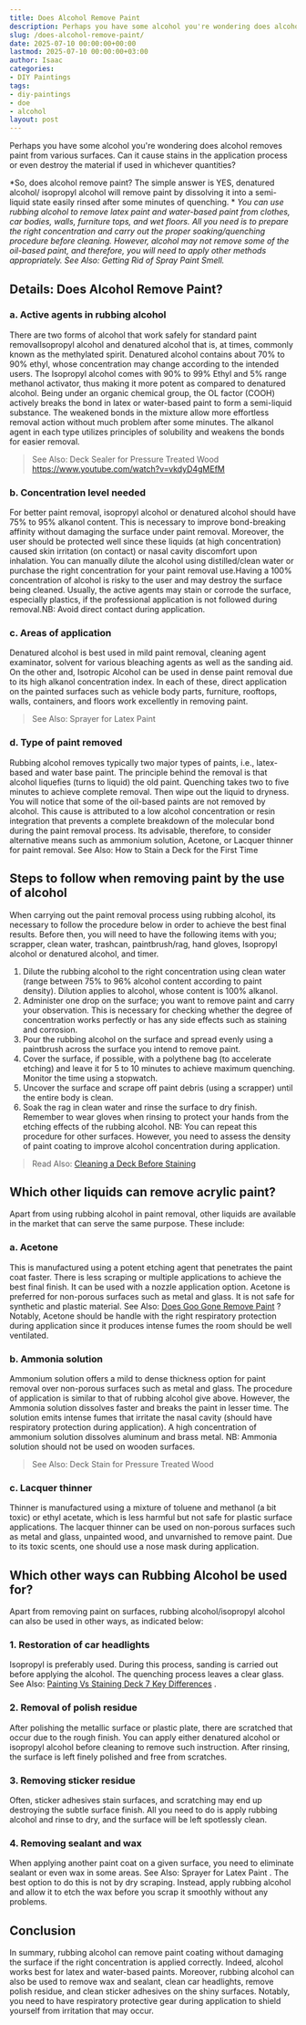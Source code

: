 ```yaml
---
title: Does Alcohol Remove Paint
description: Perhaps you have some alcohol you're wondering does alcohol removes paint from various surfaces. Can it cause stains in the application process or even...
slug: /does-alcohol-remove-paint/
date: 2025-07-10 00:00:00+00:00
lastmod: 2025-07-10 00:00:00+03:00
author: Isaac
categories:
- DIY Paintings
tags:
- diy-paintings
- doe
- alcohol
layout: post
---
```

Perhaps you have some alcohol you're wondering does alcohol removes paint from various surfaces. Can it cause stains in the application process or even destroy the material if used in whichever quantities?

*So, does alcohol remove paint? The simple answer is YES, denatured alcohol/ isopropyl alcohol will remove paint by dissolving it into a semi-liquid state easily rinsed after some minutes of quenching. *
*You can use rubbing alcohol to remove latex paint and water-based paint from clothes, car bodies, walls, furniture tops, and wet floors. All you need is to prepare the right concentration and carry out the proper soaking/quenching procedure before cleaning.*
*However, alcohol may not remove some of the oil-based paint, and therefore, you will need to apply other methods appropriately. See Also: Getting Rid of Spray Paint Smell.*
## Details: Does Alcohol Remove Paint?
### a. Active agents in rubbing alcohol
There are two forms of alcohol that work safely for standard paint removalIsopropyl alcohol and denatured alcohol that is, at times, commonly known as the methylated spirit.
Denatured alcohol contains about 70% to 90% ethyl, whose concentration may change according to the intended users.
The Isopropyl alcohol comes with 90% to 99% Ethyl and 5% range methanol activator, thus making it more potent as compared to denatured alcohol.
Being under an organic chemical group, the OL factor (COOH) actively breaks the bond in latex or water-based paint to form a semi-liquid substance.
The weakened bonds in the mixture allow more effortless removal action without much problem after some minutes. The alkanol agent in each type utilizes principles of solubility and weakens the bonds for easier removal.
> See Also:
> Deck Sealer for Pressure Treated Wood
https://www.youtube.com/watch?v=vkdyD4gMEfM
### b. Concentration level needed
For better paint removal, isopropyl alcohol or denatured alcohol should have 75% to 95% alkanol content. This is necessary to improve bond-breaking affinity without damaging the surface under paint removal.
Moreover, the user should be protected well since these liquids (at high concentration) caused skin irritation (on contact) or nasal cavity discomfort upon inhalation.
You can manually dilute the alcohol using distilled/clean water or purchase the right concentration for your paint removal use.Having a 100% concentration of alcohol is risky to the user and may destroy the surface being cleaned.
Usually, the active agents may stain or corrode the surface, especially plastics, if the professional application is not followed during removal.NB: Avoid direct contact during application.
### c. Areas of application
Denatured alcohol is best used in mild paint removal, cleaning agent examinator, solvent for various bleaching agents as well as the sanding aid.
On the other and, Isotropic Alcohol can be used in dense paint removal due to its high alkanol concentration index.
In each of these, direct application on the painted surfaces such as vehicle body parts, furniture, rooftops, walls, containers, and floors work excellently in removing paint.
> See Also:
> Sprayer for Latex Paint
### d. Type of paint removed
Rubbing alcohol removes typically two major types of paints, i.e., latex-based and water base paint. The principle behind the removal is that alcohol liquefies (turns to liquid) the old paint.
Quenching takes two to five minutes to achieve complete removal. Then wipe out the liquid to dryness.
You will notice that some of the oil-based paints are not removed by alcohol. This cause is attributed to a low alcohol concentration or resin integration that prevents a complete breakdown of the molecular bond during the paint removal process.
Its advisable, therefore, to consider alternative means such as ammonium solution, Acetone, or Lacquer thinner for paint removal. See Also:
How to Stain a Deck for the First Time
## Steps to follow when removing paint by the use of alcohol
When carrying out the paint removal process using rubbing alcohol, its necessary to follow the procedure below in order to achieve the best final results.
Before then, you will need to have the following items with you; scrapper, clean water, trashcan, paintbrush/rag, hand gloves, Isopropyl alcohol or denatured alcohol, and timer.
1. Dilute the rubbing alcohol to the right concentration using clean water (range between 75% to 96% alcohol content according to paint density). Dilution applies to alcohol, whose content is 100% alkanol.
2. Administer one drop on the surface; you want to remove paint and carry your observation. This is necessary for checking whether the degree of concentration works perfectly or has any side effects such as staining and corrosion.
3. Pour the rubbing alcohol on the surface and spread evenly using a paintbrush across the surface you intend to remove paint.
4. Cover the surface, if possible, with a polythene bag (to accelerate etching) and leave it for 5 to 10 minutes to achieve maximum quenching. Monitor the time using a stopwatch.
5. Uncover the surface and scrape off paint debris (using a scrapper) until the entire body is clean.
6. Soak the rag in clean water and rinse the surface to dry finish. Remember to wear gloves when rinsing to protect your hands from the etching effects of the rubbing alcohol.
NB: You can repeat this procedure for other surfaces. However, you need to assess the density of paint coating to improve alcohol concentration during application.
> Read Also:
> [Cleaning a Deck Before Staining](https://pestpolicy.com/how-to-clean-a-deck-before-staining/)
## Which other liquids can remove acrylic paint?
Apart from using rubbing alcohol in paint removal, other liquids are available in the market that can serve the same purpose. These include:
### a. Acetone
This is manufactured using a potent etching agent that penetrates the paint coat faster. There is less scraping or multiple applications to achieve the best final finish. It can be used with a nozzle application option.
Acetone is preferred for non-porous surfaces such as metal and glass. It is not safe for synthetic and plastic material. See Also:
[Does Goo Gone Remove Paint](https://pestpolicy.com/does-goo-gone-remove-paint/)
?
Notably, Acetone should be handle with the right respiratory protection during application since it produces intense fumes  the room should be well ventilated.
### b. Ammonia solution
Ammonium solution offers a mild to dense thickness option for paint removal over non-porous surfaces such as metal and glass. The procedure of application is similar to that of rubbing alcohol give above.
However, the Ammonia solution dissolves faster and breaks the paint in lesser time. The solution emits intense fumes that irritate the nasal cavity (should have respiratory protection during application).
A high concentration of ammonium solution dissolves aluminum and brass metal. NB: Ammonia solution should not be used on wooden surfaces.
> See Also:
> Deck Stain for Pressure Treated Wood
### c. Lacquer thinner
Thinner is manufactured using a mixture of toluene and methanol (a bit toxic) or ethyl acetate, which is less harmful but not safe for plastic surface applications.
The lacquer thinner can be used on non-porous surfaces such as metal and glass, unpainted wood, and unvarnished to remove paint. Due to its toxic scents, one should use a nose mask during application.
## Which other ways can Rubbing Alcohol be used for?
Apart from removing paint on surfaces, rubbing alcohol/isopropyl alcohol can also be used in other ways, as indicated below:
### 1. Restoration of car headlights
Isopropyl is preferably used. During this process, sanding is carried out before applying the alcohol.
The quenching process leaves a clear glass. See Also:
[Painting Vs Staining Deck  7 Key Differences](https://pestpolicy.com/painting-vs-staining-deck/)
.
### 2. Removal of polish residue
After polishing the metallic surface or plastic plate, there are scratched that occur due to the rough finish.
You can apply either denatured alcohol or isopropyl alcohol before cleaning to remove such instruction. After rinsing, the surface is left finely polished and free from scratches.
### 3. Removing sticker residue
Often, sticker adhesives stain surfaces, and scratching may end up destroying the subtle surface finish. All you need to do is apply rubbing alcohol and rinse to dry, and the surface will be left spotlessly clean.
### 4. Removing sealant and wax
When applying another paint coat on a given surface, you need to eliminate sealant or even wax in some areas. See Also:
Sprayer for Latex Paint
.
The best option to do this is not by dry scraping. Instead, apply rubbing alcohol and allow it to etch the wax before you scrap it smoothly without any problems.
## Conclusion
In summary, rubbing alcohol can remove paint coating without damaging the surface if the right concentration is applied correctly. Indeed, alcohol works best for latex and water-based paints.
Moreover, rubbing alcohol can also be used to remove wax and sealant, clean car headlights, remove polish residue, and clean sticker adhesives on the shiny surfaces.
Notably, you need to have respiratory protective gear during application to shield yourself from irritation that may occur.